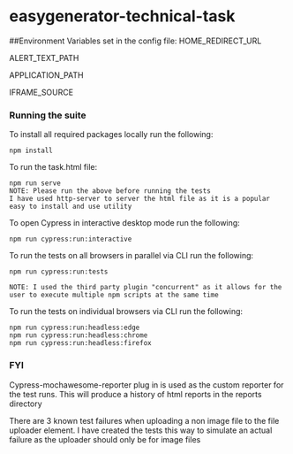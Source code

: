 # easygenerator-technical-task

##Environment Variables set in the config file:
HOME_REDIRECT_URL 

ALERT_TEXT_PATH

APPLICATION_PATH

IFRAME_SOURCE

### Running the suite

To install all required packages locally run the following:
```
npm install
```
To run the task.html file:
```
npm run serve
NOTE: Please run the above before running the tests
I have used http-server to server the html file as it is a popular easy to install and use utility
```

To open Cypress in interactive desktop mode run the following:
```
npm run cypress:run:interactive
```
To run the tests on all browsers in parallel via CLI run the following:
```
npm run cypress:run:tests

NOTE: I used the third party plugin "concurrent" as it allows for the user to execute multiple npm scripts at the same time
```

To run the tests on individual browsers via CLI run the following:
```
npm run cypress:run:headless:edge
npm run cypress:run:headless:chrome
npm run cypress:run:headless:firefox

```
### FYI
Cypress-mochawesome-reporter plug in is used as the custom reporter for the test runs. This will produce a history of html reports in the reports directory

There are 3 known test failures when uploading a non image file to the file uploader element. I have created the tests this way to simulate an actual failure as the uploader should only be for image files